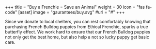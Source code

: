 +++
title = "Buy a Frenchie = Save an Animal"
weight = 30
icon = "fas fa-code"
[asset]
    image = "gaurantees/buy.svg"
#url = "#"
+++

Since we donate to local shelters, you can rest comfortably knowing that purchasing French Bulldog puppies from Ethical Frenchie, sparks a true butterfly effect. We work hard to ensure that our French Bulldog puppies not only get the best home, but also help a not so lucky puppy get basic care.
